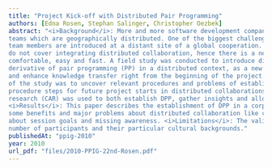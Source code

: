 ```yaml
---
title: "Project Kick-off with Distributed Pair Programming"
authors: [Edna Rosen, Stephan Salinger, Christopher Oezbek]
abstract: "<i>Background</i>: More and more software development companies decide to share their workload between
teams which are geographically distributed. One of the biggest challenges is to start up work when new
team members are introduced at a distant site of a global cooperation. Usually existing development processes
do not cover integrating distributed collaboration, hence there is a need to adjust them to make project starts
comfortable, easy and fast. A field study was conducted to introduce distributed pair programming (DPP), a
derivative of pair programming (PP) in a distributed context, as a new development method to support communication
and enhance knowledge transfer right from the beginning of the project. <i>Objective</i>: The objective
of the study was to uncover relevant procedures and problems of establishing DPP and to collect supporting
procedure steps for future project starts in distributed collaborations. <i>Methods</i>: A variation of canonical action
research (CAR) was used to both establish DPP, gather insights and allow feedback from the developers involved.
<i>Results</i>: This paper describes the establishment of DPP in a corporate project kick-off. It also reveals
some benefits and major problems about distributed collaboration like conflicts in role fulfillment, ambiguity
about session goals and missing awareness. <i>Limitations</i>: The validity of this study is threatened by the small
number of participants and their particular cultural backgrounds."
publishedAt: "ppig-2010"
year: 2010
url_pdf: "files/2010-PPIG-22nd-Rosen.pdf"
---
```

